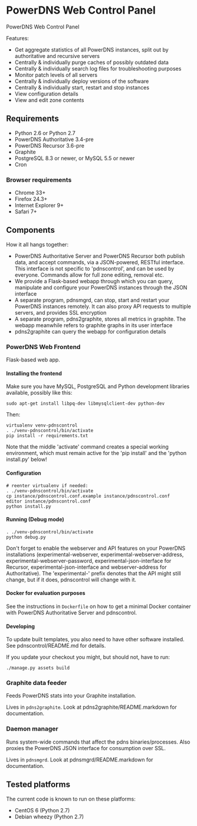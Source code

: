 # PowerDNS Web Control Panel

PowerDNS Web Control Panel

Features:
* Get aggregate statistics of all PowerDNS instances, split out by authoritative and recursive servers
* Centrally & individually purge caches of possibly outdated data
* Centrally & individually search log files for troubleshooting purposes
* Monitor patch levels of all servers
* Centrally & individually deploy versions of the software
* Centrally & individually start, restart and stop instances
* View configuration details
* View and edit zone contents

## Requirements

* Python 2.6 or Python 2.7
* PowerDNS Authoritative 3.4-pre
* PowerDNS Recursor 3.6-pre
* Graphite
* PostgreSQL 8.3 or newer, or MySQL 5.5 or newer
* Cron

### Browser requirements

* Chrome 33+
* Firefox 24.3+
* Internet Explorer 9+
* Safari 7+

## Components

How it all hangs together:

* PowerDNS Authoritative Server and PowerDNS Recursor both publish data, and accept commands, via a
  JSON-powered, RESTful interface. This interface is not specific to 'pdnscontrol', and can be used
  by everyone. Commands allow for full zone editing, removal etc.
* We provide a Flask-based webapp through which you can query, manipulate and configure your PowerDNS instances 
  through the JSON interface
* A separate program, pdnsmgrd, can stop, start and restart your PowerDNS instances remotely. It can also proxy API requests to multiple servers, and provides SSL encryption
* A separate program, pdns2graphite, stores all metrics in graphite. The webapp meanwhile refers to graphite graphs
  in its user interface
* pdns2graphite can query the webapp for configuration details

### PowerDNS Web Frontend

Flask-based web app.

#### Installing the frontend

Make sure you have MySQL, PostgreSQL and Python development libraries available, possibly like this:

    sudo apt-get install libpq-dev libmysqlclient-dev python-dev

Then:

    virtualenv venv-pdnscontrol
    . ./venv-pdnscontrol/bin/activate
    pip install -r requirements.txt

Note that the middle 'activate' command creates a special working environment, which must remain active for
the 'pip install' and the 'python install.py' below!

#### Configuration

    # reenter virtualenv if needed:
    . ./venv-pdnscontrol/bin/activate
    cp instance/pdnscontrol.conf.example instance/pdnscontrol.conf
    editor instance/pdnscontrol.conf
    python install.py


#### Running (Debug mode)

    . ./venv-pdnscontrol/bin/activate
    python debug.py

Don't forget to enable the webserver and API features on your PowerDNS installations (experimental-webserver, experimental-webserver-address, experimental-webserver-password, experimental-json-interface for Recursor, experimental-json-interface and webserver-address for Authoritative). The 'experimental-' prefix denotes that the API might still change, but if it does, pdnscontrol will change with it.

#### Docker for evaluation purposes

See the instructions in `Dockerfile` on how to get a minimal Docker container with PowerDNS Authoritative Server and pdnscontrol.

#### Developing

To update built templates, you also need to have other software installed.
See pdnscontrol/README.md for details.

If you update your checkout you might, but should not, have to run:

    ./manage.py assets build

### Graphite data feeder

Feeds PowerDNS stats into your Graphite installation.

Lives in `pdns2graphite`. Look at pdns2graphite/README.markdown for documentation.


### Daemon manager

Runs system-wide commands that affect the pdns binaries/processes.
Also proxies the PowerDNS JSON interface for consumption over SSL.

Lives in `pdnsmgrd`. Look at pdnsmgrd/README.markdown for documentation.


## Tested platforms

The current code is known to run on these platforms:

* CentOS 6 (Python 2.7)
* Debian wheezy (Python 2.7)

